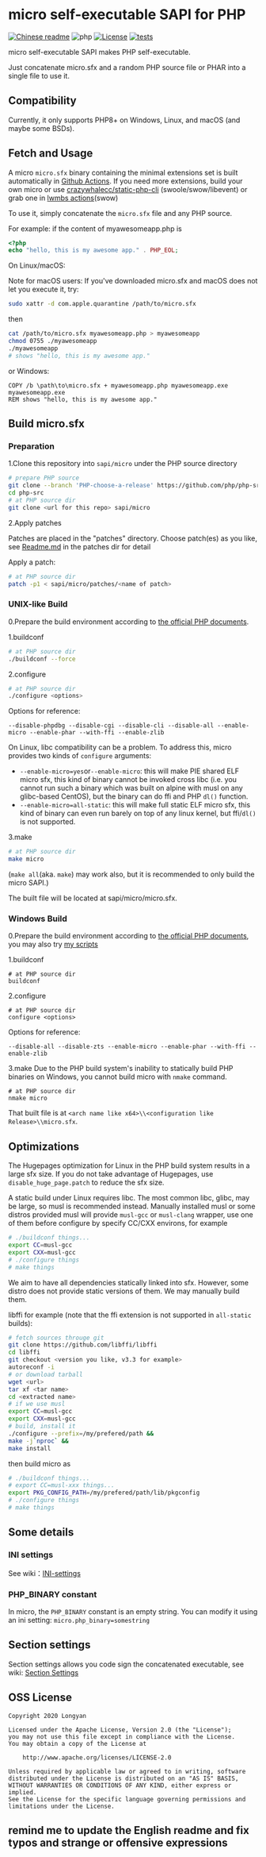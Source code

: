 # micro self-executable SAPI for PHP

[![Chinese readme](https://img.shields.io/badge/README-%E4%B8%AD%E6%96%87%20%F0%9F%87%A8%F0%9F%87%B3-white)](Readme.md)
![php](https://img.shields.io/badge/php-8.0--8.2-royalblue.svg)
[![License](https://img.shields.io/badge/License-Apache%202.0-blue.svg)](https://opensource.org/licenses/Apache-2.0)
[![tests](https://github.com/dixyes/phpmicro/actions/workflows/tests.yml/badge.svg)](https://github.com/dixyes/phpmicro/actions/workflows/tests.yml)

micro self-executable SAPI makes PHP self-executable.

Just concatenate micro.sfx and a random PHP source file or PHAR into a single file to use it.

## Compatibility

Currently, it only supports PHP8+ on Windows, Linux, and macOS (and maybe some BSDs).

## Fetch and Usage

A micro `micro.sfx` binary containing the minimal extensions set is built automatically in [Github Actions](actions). If you need more extensions, build your own micro or use [crazywhalecc/static-php-cli](https://github.com/crazywhalecc/static-php-cli) (swoole/swow/libevent) or grab one in [lwmbs actions](https://github.com/dixyes/lwmbs/actions)(swow)

To use it, simply concatenate the `micro.sfx` file and any PHP source.

For example: if the content of myawesomeapp.php is

```php
<?php
echo "hello, this is my awesome app." . PHP_EOL;
```

On Linux/macOS:

Note for macOS users: If you've downloaded micro.sfx and macOS does not let you execute it, try:

```bash
sudo xattr -d com.apple.quarantine /path/to/micro.sfx
```

then

```bash
cat /path/to/micro.sfx myawesomeapp.php > myawesomeapp
chmod 0755 ./myawesomeapp
./myawesomeapp
# shows "hello, this is my awesome app."
```

or Windows:

```batch
COPY /b \path\to\micro.sfx + myawesomeapp.php myawesomeapp.exe
myawesomeapp.exe
REM shows "hello, this is my awesome app."
```

## Build micro.sfx

### Preparation

1.Clone this repository into `sapi/micro` under the PHP source directory

```bash
# prepare PHP source
git clone --branch 'PHP-choose-a-release' https://github.com/php/php-src/ php-src
cd php-src
# at PHP source dir
git clone <url for this repo> sapi/micro
```

2.Apply patches

Patches are placed in the "patches" directory. Choose patch(es) as you like, see [Readme.md](patches/Readme.md) in the patches dir for detail

Apply a patch:

```bash
# at PHP source dir
patch -p1 < sapi/micro/patches/<name of patch>
```

### UNIX-like Build

0.Prepare the build environment according to [the official PHP documents](https://www.php.net/manual/en/install.unix.php).

1.buildconf

```bash
# at PHP source dir
./buildconf --force
```

2.configure

```bash
# at PHP source dir
./configure <options>
```

Options for reference:

`--disable-phpdbg --disable-cgi --disable-cli --disable-all --enable-micro --enable-phar --with-ffi --enable-zlib`

On Linux, libc compatibility can be a problem. To address this, micro provides two kinds of `configure` arguments:

- `--enable-micro=yes`or`--enable-micro`: this will make PIE shared ELF micro sfx, this kind of binary cannot be invoked cross libc (i.e. you cannot run such a binary which was built on alpine with musl on any glibc-based CentOS), but the binary can do ffi and PHP `dl()` function.
- `--enable-micro=all-static`: this will make full static ELF micro sfx, this kind of binary can even run barely on top of any linux kernel, but ffi/`dl()` is not supported.

3.make

```bash
# at PHP source dir
make micro
```

(`make all`(aka. `make`) may work also, but it is recommended to only build the micro SAPI.)

The built file will be located at sapi/micro/micro.sfx.

### Windows Build

0.Prepare the build environment according to [the official PHP documents](https://wiki.php.net/internals/windows/stepbystepbuild_sdk_2), you may also try [my scripts](https://github.com/dixyes/php-dev-windows-tool)

1.buildconf

```batch
# at PHP source dir
buildconf
```

2.configure

```batch
# at PHP source dir
configure <options>
```

Options for reference:

`--disable-all --disable-zts --enable-micro --enable-phar --with-ffi --enable-zlib`

3.make
Due to the PHP build system's inability to statically build PHP binaries on Windows, you cannot build micro with `nmake` command.

```batch
# at PHP source dir
nmake micro
```

That built file is at `<arch name like x64>\\<configuration like Release>\\micro.sfx`.

## Optimizations

The Hugepages optimization for Linux in the PHP build system results in a large sfx size. If you do not take advantage of Hugepages, use `disable_huge_page.patch` to reduce the sfx size.

A static build under Linux requires libc. The most common libc, glibc, may be large, so musl is recommended instead. Manually installed musl or some distros provided musl will provide `musl-gcc` or `musl-clang` wrapper, use one of them before configure by specify CC/CXX environs, for example

```bash
# ./buildconf things...
export CC=musl-gcc
export CXX=musl-gcc
# ./configure things
# make things
```

We aim to have all dependencies statically linked into sfx. However, some distro does not provide static versions of them. We may manually build them.

libffi for example (note that the ffi extension is not supported in `all-static` builds):

```bash
# fetch sources througe git
git clone https://github.com/libffi/libffi
cd libffi
git checkout <version you like, v3.3 for example>
autoreconf -i
# or download tarball
wget <url>
tar xf <tar name>
cd <extracted name>
# if we use musl
export CC=musl-gcc
export CXX=musl-gcc
# build, install it
./configure --prefix=/my/prefered/path &&
make -j`nproc` &&
make install
```

then build micro as

```bash
# ./buildconf things...
# export CC=musl-xxx things...
export PKG_CONFIG_PATH=/my/prefered/path/lib/pkgconfig
# ./configure things
# make things
```

## Some details

### INI settings

See wiki：[INI-settings](https://docs.toast.run/micro/en/ini-settings.html)

### PHP_BINARY constant

In micro, the `PHP_BINARY` constant is an empty string. You can modify it using an ini setting: `micro.php_binary=somestring`

## Section settings

Section settings allows you code sign the concatenated executable, see wiki: [Section Settings](https://docs.toast.run/micro/en/sections.html)

## OSS License

```plain
Copyright 2020 Longyan

Licensed under the Apache License, Version 2.0 (the "License");
you may not use this file except in compliance with the License.
You may obtain a copy of the License at

    http://www.apache.org/licenses/LICENSE-2.0

Unless required by applicable law or agreed to in writing, software
distributed under the License is distributed on an "AS IS" BASIS,
WITHOUT WARRANTIES OR CONDITIONS OF ANY KIND, either express or implied.
See the License for the specific language governing permissions and
limitations under the License.
```

## remind me to update the English readme and fix typos and strange or offensive expressions
